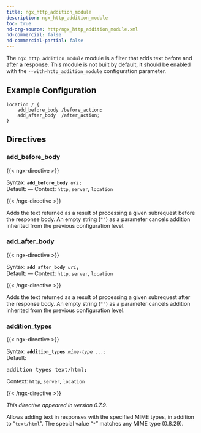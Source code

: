 ```yaml
---
title: ngx_http_addition_module
description: ngx_http_addition_module
toc: true
nd-org-source: http/ngx_http_addition_module.xml
nd-commercial: false
nd-commercial-partial: false
---
```



<!--
      ********************************************************************************
      🛑 WARNING: AUTOGENERATED FILE - DO NOT EDIT 🛑 This Markdown file was
      automatically generated from the source XML documentation. Any manual
      changes made directly to this file will be overwritten. To request or
      suggest changes, please edit the source XML files instead.
      https://github.com/nginx/nginx.org/tree/main/xml/en
      ********************************************************************************
      -->


The `ngx_http_addition_module` module is a filter
that adds text before and after a response.
This module is not built by default, it should be enabled with the
`--with-http_addition_module`
configuration parameter.
## Example Configuration


```nginx 
location / {
    add_before_body /before_action;
    add_after_body  /after_action;
}
 ```

## Directives

### add_before_body

{{< ngx-directive >}}

<tr>
<th>Syntax: </th>
<td><code><strong>add_before_body</strong> <i>uri</i>;</code><br/></td>
</tr><tr>
<th>Default: </th>
<td>
      —
    </td>
</tr><tr>
<th>Context: </th>
<td><code>http</code>, <code>server</code>, <code>location</code></td>
</tr>

{{< /ngx-directive >}}


Adds the text returned as a result of processing a given subrequest
before the response body.
An empty string (`""`) as a parameter cancels addition
inherited from the previous configuration level.
### add_after_body

{{< ngx-directive >}}

<tr>
<th>Syntax: </th>
<td><code><strong>add_after_body</strong> <i>uri</i>;</code><br/></td>
</tr><tr>
<th>Default: </th>
<td>
      —
    </td>
</tr><tr>
<th>Context: </th>
<td><code>http</code>, <code>server</code>, <code>location</code></td>
</tr>

{{< /ngx-directive >}}


Adds the text returned as a result of processing a given subrequest
after the response body.
An empty string (`""`) as a parameter cancels addition
inherited from the previous configuration level.
### addition_types

{{< ngx-directive >}}

<tr>
<th>Syntax: </th>
<td><code><strong>addition_types</strong> <i>mime-type</i> <i>...</i>;</code><br/></td>
</tr><tr>
<th>Default: </th>
<td><pre>addition_types text/html;</pre></td>
</tr><tr>
<th>Context: </th>
<td><code>http</code>, <code>server</code>, <code>location</code></td>
</tr>

{{< /ngx-directive >}}

_This directive appeared in version 0.7.9._


Allows adding text in responses with the specified MIME types,
in addition to “`text/html`”.
The special value “`*`” matches any MIME type (0.8.29).
